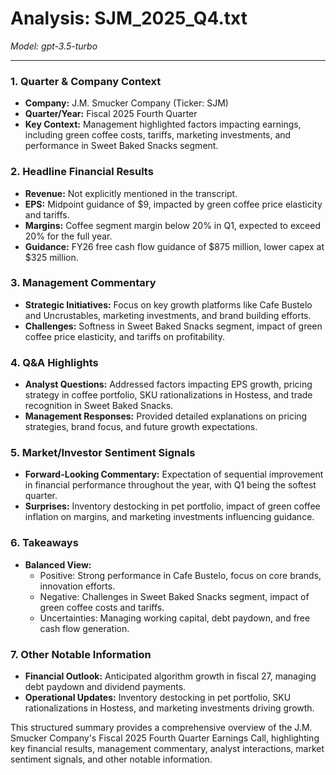 # Analysis: SJM_2025_Q4.txt

*Model: gpt-3.5-turbo*

---

### 1. Quarter & Company Context
- **Company:** J.M. Smucker Company (Ticker: SJM)
- **Quarter/Year:** Fiscal 2025 Fourth Quarter
- **Key Context:** Management highlighted factors impacting earnings, including green coffee costs, tariffs, marketing investments, and performance in Sweet Baked Snacks segment.

### 2. Headline Financial Results
- **Revenue:** Not explicitly mentioned in the transcript.
- **EPS:** Midpoint guidance of $9, impacted by green coffee price elasticity and tariffs.
- **Margins:** Coffee segment margin below 20% in Q1, expected to exceed 20% for the full year.
- **Guidance:** FY26 free cash flow guidance of $875 million, lower capex at $325 million.

### 3. Management Commentary
- **Strategic Initiatives:** Focus on key growth platforms like Cafe Bustelo and Uncrustables, marketing investments, and brand building efforts.
- **Challenges:** Softness in Sweet Baked Snacks segment, impact of green coffee price elasticity, and tariffs on profitability.

### 4. Q&A Highlights
- **Analyst Questions:** Addressed factors impacting EPS growth, pricing strategy in coffee portfolio, SKU rationalizations in Hostess, and trade recognition in Sweet Baked Snacks.
- **Management Responses:** Provided detailed explanations on pricing strategies, brand focus, and future growth expectations.

### 5. Market/Investor Sentiment Signals
- **Forward-Looking Commentary:** Expectation of sequential improvement in financial performance throughout the year, with Q1 being the softest quarter.
- **Surprises:** Inventory destocking in pet portfolio, impact of green coffee inflation on margins, and marketing investments influencing guidance.

### 6. Takeaways
- **Balanced View:**
  - Positive: Strong performance in Cafe Bustelo, focus on core brands, innovation efforts.
  - Negative: Challenges in Sweet Baked Snacks segment, impact of green coffee costs and tariffs.
  - Uncertainties: Managing working capital, debt paydown, and free cash flow generation.

### 7. Other Notable Information
- **Financial Outlook:** Anticipated algorithm growth in fiscal 27, managing debt paydown and dividend payments.
- **Operational Updates:** Inventory destocking in pet portfolio, SKU rationalizations in Hostess, and marketing investments driving growth.

This structured summary provides a comprehensive overview of the J.M. Smucker Company's Fiscal 2025 Fourth Quarter Earnings Call, highlighting key financial results, management commentary, analyst interactions, market sentiment signals, and other notable information.